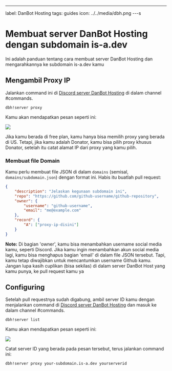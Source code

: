 ---
label: DanBot Hosting
tags: guides
icon: ../../media/dbh.png
---s

# Membuat server DanBot Hosting dengan subdomain is-a.dev

Ini adalah panduan tentang cara membuat server DanBot Hosting dan mengarahkannya ke subdomain is-a.dev kamu

## Mengambil Proxy IP

Jalankan command ini di [Discord server DanBot Hosting](https://discord.gg/dbh) di dalam channel #commands.

```
dbh!server proxy
```
Kamu akan mendapatkan pesan seperti ini:

![](../../media/dbh_proxy/1.jpg)

Jika kamu berada di free plan, kamu hanya bisa memilih proxy yang berada di US. Tetapi, jika kamu adalah Donator, kamu bisa pilih proxy khusus Donator, setelah itu catat alamat IP dari proxy yang kamu pilih.

### Membuat file Domain

Kamu perlu membuat file JSON di dalam `domains` (semisal, `domains/subdomain.json`) dengan format ini. Habis itu buatlah pull request:

```json
{
    "description": "Jelaskan kegunaan subdomain ini",
    "repo": "https://github.com/github-username/github-repository",
    "owner": {
        "username": "github-username",
        "email": "me@example.com"
    },
    "record": {
        "A": ["proxy-ip-disini"]
    }
}
```

**Note:** Di bagian 'owner', kamu bisa menambahkan username social media kamu, seperti Discord. Jika kamu ingin menambahkan akun social media lagi, kamu bisa menghapus bagian 'email' di dalam file JSON tersebut. Tapi, kamu tetap diwajibkan untuk mencantumkan username Github kamu. Jangan lupa kasih cuplikan (bisa sekilas) di dalam server DanBot Host yang kamu punya, ke pull request kamu ya

## Configuring

Setelah pull requestnya sudah digabung, ambil server ID kamu  dengan menjalankan command di [Discord server DanBot Hosting](https://discord.gg/dbh) dan masuk ke dalam channel #commands.

```
dbh!server list
```

Kamu akan mendapatkan pesan seperti ini:

![](../../media/dbh_proxy/2.jpg)

Catat server ID yang berada pada pesan tersebut, terus jalankan command ini:

```
dbh!server proxy your-subdomain.is-a.dev yourserverid
```
